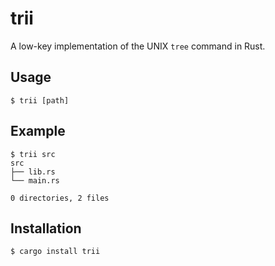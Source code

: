 # trii

A low-key implementation of the UNIX `tree` command in Rust.

## Usage

```
$ trii [path]
```

## Example

```
$ trii src
src
├── lib.rs
└── main.rs

0 directories, 2 files
```

## Installation

```
$ cargo install trii
```
